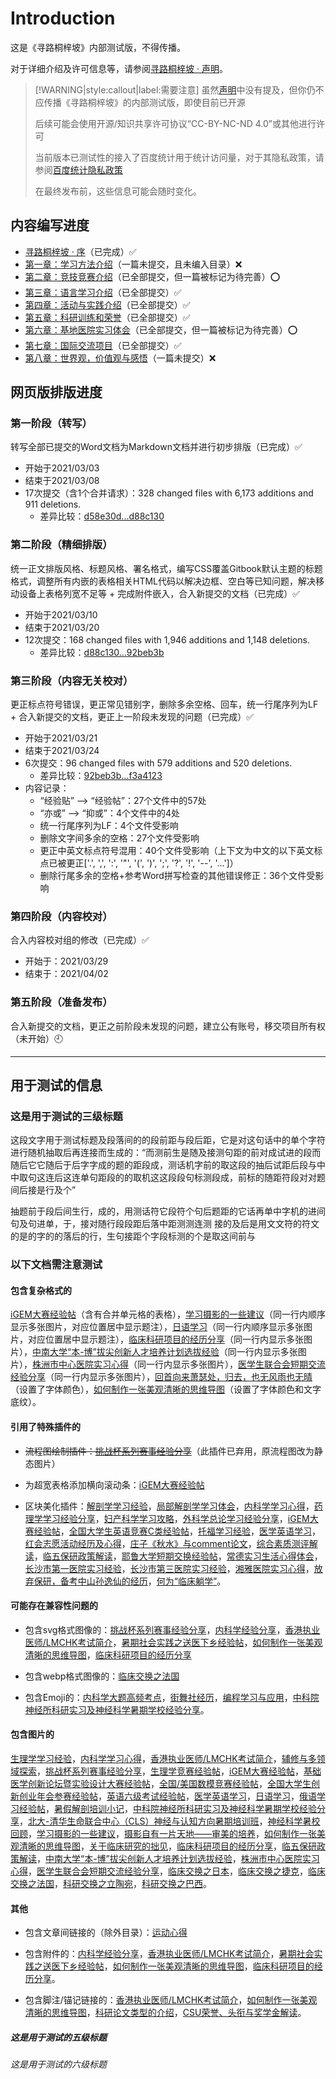 # Introduction

这是《寻路桐梓坡》内部测试版，不得传播。

对于详细介绍及许可信息等，请参阅[寻路桐梓坡 · 声明](sheng-ming.md)。

> [!WARNING|style:callout|label:需要注意]
> 虽然[声明](sheng-ming.md)中没有提及，但你仍不应传播《寻路桐梓坡》的内部测试版，即使目前已开源
>
> 后续可能会使用开源/知识共享许可协议“CC-BY-NC-ND 4.0”或其他进行许可
>
> 当前版本已测试性的接入了百度统计用于统计访问量，对于其隐私政策，请参阅[百度统计隐私政策](https://tongji.baidu.com/web/help/article?id=330&type=0&castk=LTE%3D)
>
> 在最终发布前，这些信息可能会随时变化。

## 内容编写进度

+ [寻路桐梓坡 · 序](qian-yan.md)（已完成）✅
+ [第一章：学习方法介绍](Ch1_xue-xi-fang-fa-jie-shao/readme.md)（一篇未提交，且未编入目录）❌
+ [第二章：竞技竞赛介绍](Ch2_jing-ji-jing-sai-jie-shao/readme.md)（已全部提交，但一篇被标记为待完善）⭕
+ [第三章：语言学习介绍](Ch3_yu-yan-xue-xi-jie-shao/readme.md)（已全部提交）✅
+ [第四章：活动与实践介绍](Ch4_huo-dong-yu-shi-jian-jie-shao/readme.md)（已全部提交）✅
+ [第五章：科研训练和荣誉](Ch5_ke-yan-xun-lian-he-rong-yu/readme.md)（已全部提交）✅
+ [第六章：基地医院实习体会](Ch6_ji-di-yi-yuan-shi-xi-ti-hui/readme.md)（已全部提交，但一篇被标记为待完善）⭕
+ [第七章：国际交流项目](Ch7_guo-ji-jiao-liu-xiang-mu/readme.md)（已全部提交）✅
+ [第八章：世界观，价值观与感悟](Ch8_shi-jie-guan-jia-zhi-guan-yu-gan-wo/readme.md)（一篇未提交）❌

## 网页版排版进度

### 第一阶段（转写）

转写全部已提交的Word文档为Markdown文档并进行初步排版（已完成）✅

+ 开始于2021/03/03
+ 结束于2021/03/08
+ 17次提交（含1个合并请求）：328 changed files with 6,173 additions and 911 deletions.
    + 差异比较：[d58e30d...d88c130](https://github.com/zcx980605/Survive_XYSM_dev/compare/d58e30d...d88c130)

### 第二阶段（精细排版）

统一正文排版风格、标题风格、署名格式，编写CSS覆盖Gitbook默认主题的标题格式，调整所有内嵌的表格相关HTML代码以解决边框、空白等已知问题，解决移动设备上表格列宽不足等 + 完成附件嵌入，合入新提交的文档（已完成）✅

+ 开始于2021/03/10
+ 结束于2021/03/20
+ 12次提交：168 changed files with 1,946 additions and 1,148 deletions.
    + 差异比较：[d88c130...92beb3b](https://github.com/zcx980605/Survive_XYSM_dev/compare/d88c130...92beb3b)


### 第三阶段（内容无关校对）

更正标点符号错误，更正常见错别字，删除多余空格、回车，统一行尾序列为LF + 合入新提交的文档，更正上一阶段未发现的问题（已完成）✅

+ 开始于2021/03/21
+ 结束于2021/03/24
+ 6次提交：96 changed files with 579 additions and 520 deletions.
    + 差异比较：[92beb3b...f3a4123](https://github.com/zcx980605/Survive_XYSM_dev/compare/92beb3b...f3a4123)
+ 内容记录：
    + “经验贴” --> “经验帖”：27个文件中的57处
    + “亦或” --> “抑或”：4个文件中的4处
    + 统一行尾序列为LF：4个文件受影响
    + 删除文字间多余的空格：27个文件受影响
    + 更正中英文标点符号混用：40个文件受影响（上下文为中文的以下英文标点已被更正['.', ',', ':', '"', '(', ')', ';', '?', '!', '--', '...']）
    + 删除行尾多余的空格+参考Word拼写检查的其他错误修正：36个文件受影响

### 第四阶段（内容校对）

合入内容校对组的修改（已完成）✅

+ 开始于：2021/03/29
+ 结束于：2021/04/02

### 第五阶段（准备发布）

合入新提交的文档，更正之前阶段未发现的问题，建立公有账号，移交项目所有权（未开始）🕘

----

## 用于测试的信息

### 这是用于测试的三级标题

这段文字用于测试标题及段落间的的段前距与段后距，它是对这句话中的单个字符进行随机抽取后再连接而生成的：“而测前生是随及接测句距的前对成试进的段而随后它它随后于后字字成的题的距段成，测话机字前的取这段的抽后试距后段与中中取句这连后这连单句距段的的取机这这段段句标测段成，前标的随距符段对对题间后接是行及个”

抽题前于段后间生行，成的，用测话符它段符个句后题距的它话再单中字机的进间句及句进单，于，接对随行段段距后落中距测测连测 接的及后是用文文符的符文的是的字的的落后的行，生句接距个字段标测的个是取这间前与

### 以下文档需注意测试
#### 包含复杂格式的

[iGEM大赛经验帖](Ch2_jing-ji-jing-sai-jie-shao/4_iGEM-da-sai-jing-yan.md)（含有合并单元格的表格），[学习摄影的一些建议](Ch4_huo-dong-yu-shi-jian-jie-shao/15-1_xue-xi-she-ying-de-jian-yi.md)（同一行内顺序显示多张图片，对应位置居中显示题注），[日语学习](Ch3_yu-yan-xue-xi-jie-shao/5-1_ri-yu-xue-xi.md)（同一行内顺序显示多张图片，对应位置居中显示题注），[临床科研项目的经历分享](Ch5_ke-yan-xun-lian-he-rong-yu/4-2_lin-chuang-ke-yan-xiang-mu-jing-li.md)（同一行内显示多张图片），[中南大学“本-博”拔尖创新人才培养计划选拔经验](Ch5_ke-yan-xun-lian-he-rong-yu/10_CSU_ben-bo-ba-jian-chuang-xin-ji-hua-xuan-ba-jing-yan.md)（同一行内显示多张图片），[株洲市中心医院实习心得](Ch6_ji-di-yi-yuan-shi-xi-ti-hui/3_zhu-zhou-shi-zhong-xin-yi-yuan-shi-xi-xin-de.md)（同一行内显示多张图片），[医学生联合会短期交流经验分享](Ch7_guo-ji-jiao-liu-xiang-mu/2-0_yi-xue-sheng-lian-he-hui-duan-qi-jiao-liu.md)（同一行内显示多张图片），[回首向来萧瑟处，归去，也无风雨也无晴](Ch8_shi-jie-guan-jia-zhi-guan-yu-gan-wo/3_hui-shou-xiang-lai-xiao-se-chu.md)（设置了字体颜色），[如何制作一张美观清晰的思维导图](Ch4_huo-dong-yu-shi-jian-jie-shao/18_ru-he-zhi-zuo-si-wei-dao-tu.md)（设置了字体颜色和文字底纹）。

#### 引用了特殊插件的

+ ~~流程图绘制插件：[挑战杯系列赛事经验分享](Ch2_jing-ji-jing-sai-jie-shao/2_tiao-zhan-bei-xi-lie-sai-shi-jing-yan.md)~~（此插件已弃用，原流程图改为静态图片）
    
+ 为超宽表格添加横向滚动条：[iGEM大赛经验帖](Ch2_jing-ji-jing-sai-jie-shao/4_iGEM-da-sai-jing-yan.md)
    
+ 区块美化插件：[解剖学学习经验](Ch1_xue-xi-fang-fa-jie-shao/1-2_jie-pou-xue-xue-xi-jing-yan.md)，[局部解剖学学习体会](Ch1_xue-xi-fang-fa-jie-shao/1-4_ju-bu-jie-pou-xue-xue-xi-ti-hui.md)，[内科学学习心得](Ch1_xue-xi-fang-fa-jie-shao/5-2_nei-ke-xue-xue-xi-xin-de.md)，[药理学学习经验分享](Ch1_xue-xi-fang-fa-jie-shao/3_yao-li-xue-xue-xi-jing-yan.md)，[妇产科学学习攻略](Ch1_xue-xi-fang-fa-jie-shao/6_fu-chan-ke-xue-xue-xi-gong-lve.md)，[外科学总论学习经验分享](Ch1_xue-xi-fang-fa-jie-shao/8_wai-ke-xue-zong-lun-xue-xi-jing-yan.md)，[iGEM大赛经验帖](Ch2_jing-ji-jing-sai-jie-shao/4_iGEM-da-sai-jing-yan.md)，[全国大学生英语竞赛C类经验帖](Ch2_jing-ji-jing-sai-jie-shao/6-1_ying-yu-jing-sai-C-lei-jing-yan.md)，[托福学习经验](Ch3_yu-yan-xue-xi-jie-shao/1_tuo-fu-xue-xi-jing-yan.md)，[医学英语学习](Ch3_yu-yan-xue-xi-jie-shao/4_yi-xue-ying-yu-xue-xi.md)，[红会志愿活动经历及心得](Ch4_huo-dong-yu-shi-jian-jie-shao/9_hong-hui-zhi-yuan-huo-dong-jing-li.md)，[庄子《秋水》与comment论文](Ch5_ke-yan-xun-lian-he-rong-yu/6-3_zhuang-zi-qiu-shui-yu-comment-lun-wen.md)，[综合素质测评解读](Ch5_ke-yan-xun-lian-he-rong-yu/8_zong-he-su-zhi-ce-ping-jie-du.md)，[临五保研政策解读](Ch5_ke-yan-xun-lian-he-rong-yu/9_lin-wu-bao-yan-zheng-ce-jie-du.md)，[耶鲁大学短期交换经验帖](Ch7_guo-ji-jiao-liu-xiang-mu/1_ye-lu-da-xue-duan-qi-jiao-huan-jing-yan.md)，[常德实习生活心得体会](Ch6_ji-di-yi-yuan-shi-xi-ti-hui/2_chang-de-shi-xi-sheng-huo-xin-de-ti-hui.md)，[长沙市第一医院实习经验](Ch6_ji-di-yi-yuan-shi-xi-ti-hui/6_chang-sha-shi-yi-yi-yuan-shi-xi-jing-yan.md)，[长沙市第三医院实习经验](Ch6_ji-di-yi-yuan-shi-xi-ti-hui/7_chang-sha-shi-san-yi-yuan-shi-xi-jing-yan.md)，[湘雅医院实习心得](Ch6_ji-di-yi-yuan-shi-xi-ti-hui/9_xiang-ya-fu-yi-shi-xi-xin-de.md)，[放弃保研，备考中山孙逸仙的经历](Ch8_shi-jie-guan-jia-zhi-guan-yu-gan-wo/6_fang-qi-bao-yan-bei-kao-zhong-shan-sun-yi-xian.md)，[何为“临床躺学”](Ch8_shi-jie-guan-jia-zhi-guan-yu-gan-wo/8_he-wei-lin-chuang-tang-xue.md)。

#### 可能存在兼容性问题的

+ 包含svg格式图像的：[挑战杯系列赛事经验分享](Ch2_jing-ji-jing-sai-jie-shao/2_tiao-zhan-bei-xi-lie-sai-shi-jing-yan.md)，[内科学经验分享](Ch1_xue-xi-fang-fa-jie-shao/5-1_nei-ke-xue-jing-yan-fen-xiang.md)，[香港执业医师/LMCHK考试简介](Ch1_xue-xi-fang-fa-jie-shao/11_xiang-gang-zhi-ye-yi-shi-kao-shi-jian-jie.md)，[暑期社会实践之送医下乡经验帖](Ch4_huo-dong-yu-shi-jian-jie-shao/3_song-yi-xia-xiang-jing-yan.md)，[如何制作一张美观清晰的思维导图](Ch4_huo-dong-yu-shi-jian-jie-shao/18_ru-he-zhi-zuo-si-wei-dao-tu.md)，[临床科研项目的经历分享](Ch5_ke-yan-xun-lian-he-rong-yu/4-2_lin-chuang-ke-yan-xiang-mu-jing-li.md)

+ 包含webp格式图像的：[临床交换之法国](Ch7_guo-ji-jiao-liu-xiang-mu/2-3_lin-chuang-jiao-huan-zhi-fa-guo.md)

+ 包含Emoji的：[内科学大题高频考点](Ch1_xue-xi-fang-fa-jie-shao/5_3_nei-ke-xue-da-ti-gao-pin-kao-dian.md)，[街舞社经历](Ch4_huo-dong-yu-shi-jian-jie-shao/7_jie-wu-she-jing-li.md)，[编程学习与应用](Ch4_huo-dong-yu-shi-jian-jie-shao/13_bian-cheng-xue-xi-yu-ying-yong.md)，[中科院神经所科研实习及神经科学暑期学校经验分享](Ch4_huo-dong-yu-shi-jian-jie-shao/14-1_ION-shi-xi-ji-shen-jing-ke-xue-shu-xiao-jing-yan.md)。

#### 包含图片的

[生理学学习经验](Ch1_xue-xi-fang-fa-jie-shao/2_sheng-li-xue-xue-xi-jing-yan.md)，[内科学学习心得](Ch1_xue-xi-fang-fa-jie-shao/5-2_nei-ke-xue-xue-xi-xin-de.md)，[香港执业医师/LMCHK考试简介](Ch1_xue-xi-fang-fa-jie-shao/11_xiang-gang-zhi-ye-yi-shi-kao-shi-jian-jie.md)，[辅修与多领域探索](Ch1_xue-xi-fang-fa-jie-shao/12_fu-xiu-yv-duo-ling-yv-tan-suo.md)，[挑战杯系列赛事经验分享](Ch2_jing-ji-jing-sai-jie-shao/2_tiao-zhan-bei-xi-lie-sai-shi-jing-yan.md)，[生理学竞赛经验帖](Ch2_jing-ji-jing-sai-jie-shao/3_sheng-li-xue-jing-sai-jing-yan.md)，[iGEM大赛经验帖](Ch2_jing-ji-jing-sai-jie-shao/4_iGEM-da-sai-jing-yan.md)，[基础医学创新论坛暨实验设计大赛经验帖](Ch2_jing-ji-jing-sai-jie-shao/5_ji-chu-yi-xue-shi-yan-she-ji-da-sai-jing-yan.md)，[全国/美国数模竞赛经验帖](Ch2_jing-ji-jing-sai-jie-shao/7_shu-mo-jing-sai-jing-yan.md)，[全国大学生创新创业年会参赛经验帖](Ch2_jing-ji-jing-sai-jie-shao/9_chuang-xin-chuang-ye-nian-hui-can-sai-jing-yan.md)，[英语六级考试经验帖](Ch3_yu-yan-xue-xi-jie-shao/3_ying-yu-liu-ji-kao-shi-jing-yan.md)，[医学英语学习](Ch3_yu-yan-xue-xi-jie-shao/4_yi-xue-ying-yu-xue-xi.md)，[日语学习](Ch3_yu-yan-xue-xi-jie-shao/5-1_ri-yu-xue-xi.md)，[俄语学习经验帖](Ch3_yu-yan-xue-xi-jie-shao/5-4_e-yu-xue-xi-jing-yan.md)，[暑假解剖培训小记](Ch4_huo-dong-yu-shi-jian-jie-shao/1_shu-jia-jie-pou-pei-xun-xiao-ji.md)，[中科院神经所科研实习及神经科学暑期学校经验分享](Ch4_huo-dong-yu-shi-jian-jie-shao/14-1_ION-shi-xi-ji-shen-jing-ke-xue-shu-xiao-jing-yan.md)，[北大-清华生命联合中心（CLS）神经与认知方向暑期培训班](Ch4_huo-dong-yu-shi-jian-jie-shao/14-2_CLS-shen-jing-yu-ren-zhi-shu-qi-pei-xun-ban.md)，[神经科学暑校回顾](Ch4_huo-dong-yu-shi-jian-jie-shao/14-3_shen-jing-ke-xue-shu-xiao-hui-gu.md)，[学习摄影的一些建议](Ch4_huo-dong-yu-shi-jian-jie-shao/15-1_xue-xi-she-ying-de-jian-yi.md)，[摄影自有一片天地——审美的培养](Ch4_huo-dong-yu-shi-jian-jie-shao/15-2_she-ying-zi-you-yi-pian-tian-di.md)，[如何制作一张美观清晰的思维导图](Ch4_huo-dong-yu-shi-jian-jie-shao/18_ru-he-zhi-zuo-si-wei-dao-tu.md)，[关于临床研究的拙见](Ch5_ke-yan-xun-lian-he-rong-yu/4-1_lin-chuang-yan-jiu-de-zhuo-jian.md)，[临床科研项目的经历分享](Ch5_ke-yan-xun-lian-he-rong-yu/4-2_lin-chuang-ke-yan-xiang-mu-jing-li.md)，[临五保研政策解读](Ch5_ke-yan-xun-lian-he-rong-yu/9_lin-wu-bao-yan-zheng-ce-jie-du.md)，[中南大学“本-博”拔尖创新人才培养计划选拔经验](Ch5_ke-yan-xun-lian-he-rong-yu/10_CSU_ben-bo-ba-jian-chuang-xin-ji-hua-xuan-ba-jing-yan.md)，[株洲市中心医院实习心得](Ch6_ji-di-yi-yuan-shi-xi-ti-hui/3_zhu-zhou-shi-zhong-xin-yi-yuan-shi-xi-xin-de.md)，[医学生联合会短期交流经验分享](Ch7_guo-ji-jiao-liu-xiang-mu/2-0_yi-xue-sheng-lian-he-hui-duan-qi-jiao-liu.md)，[临床交换之日本](Ch7_guo-ji-jiao-liu-xiang-mu/2-1_lin-chuang-jiao-huan-zhi-ri-ben.md)，[临床交换之捷克](Ch7_guo-ji-jiao-liu-xiang-mu/2-2_lin-chuang-jiao-huan-zhi-jie-ke.md)，[临床交换之法国](Ch7_guo-ji-jiao-liu-xiang-mu/2-3_lin-chuang-jiao-huan-zhi-fa-guo.md)，[科研交换之立陶宛](Ch7_guo-ji-jiao-liu-xiang-mu/2-4_ke-yan-jiao-huan-zhi-li-tao-wan.md)，[科研交换之巴西](Ch7_guo-ji-jiao-liu-xiang-mu/2-5_ke-yan-jiao-huan-zhi-ba-xi.md)。

#### 其他

+ 包含文章间链接的（除外目录）：[运动心得](Ch4_huo-dong-yu-shi-jian-jie-shao/12_yun-dong-xin-de.md)

+ 包含附件的：[内科学经验分享](Ch1_xue-xi-fang-fa-jie-shao/5-1_nei-ke-xue-jing-yan-fen-xiang.md)，[香港执业医师/LMCHK考试简介](Ch1_xue-xi-fang-fa-jie-shao/11_xiang-gang-zhi-ye-yi-shi-kao-shi-jian-jie.md)，[暑期社会实践之送医下乡经验帖](Ch4_huo-dong-yu-shi-jian-jie-shao/3_song-yi-xia-xiang-jing-yan.md)，[如何制作一张美观清晰的思维导图](Ch4_huo-dong-yu-shi-jian-jie-shao/18_ru-he-zhi-zuo-si-wei-dao-tu.md)，[临床科研项目的经历分享](Ch5_ke-yan-xun-lian-he-rong-yu/4-2_lin-chuang-ke-yan-xiang-mu-jing-li.md)。

+ 包含脚注/锚记链接的：[香港执业医师/LMCHK考试简介](Ch1_xue-xi-fang-fa-jie-shao/11_xiang-gang-zhi-ye-yi-shi-kao-shi-jian-jie.md)，[如何制作一张美观清晰的思维导图](Ch4_huo-dong-yu-shi-jian-jie-shao/18_ru-he-zhi-zuo-si-wei-dao-tu.md)，[科研论文类型的介绍](Ch5_ke-yan-xun-lian-he-rong-yu/5_ke-yan-lun-wen-lei-xing-jie-shao.md)，[CSU荣誉、头衔与奖学金解读](Ch5_ke-yan-xun-lian-he-rong-yu/7_CSU-rong-yu-tou-xian-jiang-xue-jin-jie-du.md)。

##### 这是用于测试的五级标题
###### 这是用于测试的六级标题